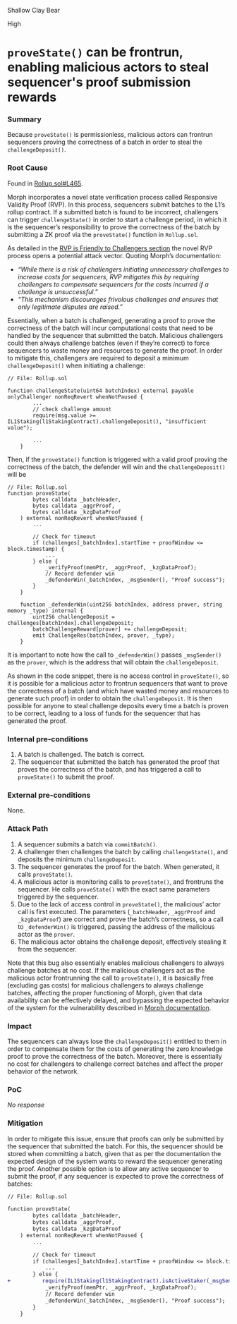Shallow Clay Bear

High

# `proveState()` can be frontrun, enabling malicious actors to steal sequencer's proof submission rewards

### Summary

Because `proveState()` is permissionless, malicious actors can frontrun sequencers proving the correctness of a batch in order to steal the `challengeDeposit()`.

### Root Cause

Found in [Rollup.sol#L465](https://github.com/sherlock-audit/2024-08-morphl2/blob/main/morph/contracts/contracts/l1/rollup/Rollup.sol#L465).

Morph incorporates a novel state verification process called Responsive Validity Proof (RVP). In this process, sequencers submit batches to the L1’s rollup contract. If a submitted batch is found to be incorrect, challengers can trigger `challengeState()` in order to start a challenge period, in which it is the sequencer’s responsibility to prove the correctness of the batch by submitting a ZK proof via the `proveState()` function in `Rollup.sol`.

As detailed in the [RVP is Friendly to Challengers section](https://docs.morphl2.io/docs/how-morph-works/optimistic-zkevm#rvp-is-friendly-to-challengers) the novel RVP process opens a potential attack vector. Quoting Morph’s documentation: 

- *“While there is a risk of challengers initiating unnecessary challenges to increase costs for sequencers, RVP mitigates this by requiring challengers to compensate sequencers for the costs incurred if a challenge is unsuccessful.”*
- *“This mechanism discourages frivolous challenges and ensures that only legitimate disputes are raised.”*

Essentially, when a batch is challenged, generating a proof to prove the correctness of the batch will incur computational costs that need to be handled by the sequencer that submitted the batch. Malicious challengers could then always challenge batches (even if they’re correct) to force sequencers to waste money and resources to generate the proof. In order to mitigate this, challengers are required to deposit a minimum `challengeDeposit()` when initiating a challenge:

```solidity
// File: Rollup.sol

function challengeState(uint64 batchIndex) external payable onlyChallenger nonReqRevert whenNotPaused { 
        ...
        // check challenge amount
        require(msg.value >= IL1Staking(l1StakingContract).challengeDeposit(), "insufficient value");

        ...
    }
```

Then, if the `proveState()` function is triggered with a valid proof proving the correctness of the batch, the defender will win and the `challengeDeposit()` will be

```solidity
// File: Rollup.sol
function proveState(
        bytes calldata _batchHeader,
        bytes calldata _aggrProof,
        bytes calldata _kzgDataProof
    ) external nonReqRevert whenNotPaused {
        ...

        // Check for timeout 
        if (challenges[_batchIndex].startTime + proofWindow <= block.timestamp) { 
            ...
        } else {
            _verifyProof(memPtr, _aggrProof, _kzgDataProof); 
            // Record defender win
            _defenderWin(_batchIndex, _msgSender(), "Proof success");
        }
    }
    
    function _defenderWin(uint256 batchIndex, address prover, string memory _type) internal {
        uint256 challengeDeposit = challenges[batchIndex].challengeDeposit;
        batchChallengeReward[prover] += challengeDeposit;
        emit ChallengeRes(batchIndex, prover, _type);
    }
```

It is important to note how the call to `_defenderWin()` passes `_msgSender()` as the `prover`, which is the address that will obtain the `challengeDeposit`.

As shown in the code snippet, there is no access control in `proveState()`, so it is possible for a malicious actor to frontrun sequencers that want to prove the correctness of a batch (and which have wasted money and resources to generate such proof) in order to obtain the `challengeDeposit`. It is then possible for anyone to steal challenge deposits every time a batch is proven to be correct, leading to a loss of funds for the sequencer that has generated the proof.

### Internal pre-conditions

1. A batch is challenged. The batch is correct.
2. The sequencer that submitted the batch has generated the proof that proves the correctness of the batch, and has triggered a call to `proveState()` to submit the proof.

### External pre-conditions

None.

### Attack Path

1. A sequencer submits a batch via `commitBatch()`.
2. A challenger then challenges the batch by calling `challengeState()`, and deposits the minimum `challengeDeposit`.
3. The sequencer generates the proof for the batch. When generated, it calls `proveState()`.
4. A malicious actor is monitoring calls to `proveState()`, and frontruns the sequencer. He calls `proveState()` with the exact same parameters triggered by the sequencer.
5. Due to the lack of access control in `proveState()`, the malicious’ actor call is first executed. The parameters (`_batchHeader`, `_aggrProof` and `_kzgDataProof`) are correct and prove the batch’s correctness, so a call to `_defenderWin()` is triggered, passing the address of the malicious actor as the `prover`.
6. The malicious actor obtains the challenge deposit, effectively stealing it from the sequencer.

Note that this bug also essentially enables malicious challengers to always challenge batches at no cost. If the malicious challengers act as the malicious actor frontrunning the call to `proveState()`, it is basically free (excluding gas costs) for malicious challengers to always challenge batches, affecting the proper functioning of Morph, given that data availability can be effectively delayed, and bypassing the expected behavior of the system for the vulnerability described in [Morph documentation](https://docs.morphl2.io/docs/how-morph-works/optimistic-zkevm#rvp-is-friendly-to-challengers).

### Impact

The sequencers can always lose the `challengeDeposit()` entitled to them in order to compensate them for the costs of generating the zero knowledge proof to prove the correctness of the batch. Moreover, there is essentially no cost for challengers to challenge correct batches and affect the proper behavior of the network.

### PoC

_No response_

### Mitigation

In order to mitigate this issue, ensure that proofs can only be submitted by the sequencer that submitted the batch. For this, the sequencer should be stored when committing a batch, given that as per the documentation the expected design of the system wants to reward the sequencer generating the proof. Another possible option is to allow any active sequencer to submit the proof, if any sequencer is expected to prove the correctness of batches:

```diff
// File: Rollup.sol

function proveState(
        bytes calldata _batchHeader,
        bytes calldata _aggrProof,
        bytes calldata _kzgDataProof
    ) external nonReqRevert whenNotPaused {
        ...

        // Check for timeout 
        if (challenges[_batchIndex].startTime + proofWindow <= block.timestamp) { 
            ...
        } else {
+          require(IL1Staking(l1StakingContract).isActiveStaker(_msgSender()), "only active staker allowed");
            _verifyProof(memPtr, _aggrProof, _kzgDataProof); 
            // Record defender win
            _defenderWin(_batchIndex, _msgSender(), "Proof success");
        }
    }
```